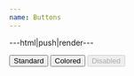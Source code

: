 ```yaml
---
name: Buttons
---
```


---html|push|render---

<button>Standard</button>
<button class="button-colored">Colored</button>
<button disabled>Disabled</button>
